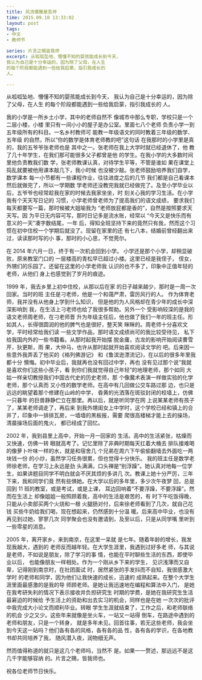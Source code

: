 ```yaml
---
title: 风流儒雅是吾师
time: 2015.09.10 13:33:02
layout: post
tags:
- 中文
- 教师节

series: 片言之赐皆我师
excerpt: 从呱呱坠地、懵懂不知的婴孩能成长到今天，
我认为自己是十分幸运的，因为除了父母，在人生
的每个阶段都能遇到一些给我启蒙，指引我成长的
人。

---
```

从呱呱坠地、懵懂不知的婴孩能成长到今天，
我认为自己是十分幸运的，因为除了父母，在人生
的每个阶段都能遇到一些给我启蒙，指引我成长的
人。
 
    

我的小学是一所乡土小学，其中的老师自然不
像城市中那么专职，学校只是一个二层小楼，小楼
里只有一间小小的屋子是办公室。里面七八个老师
负责小学一到五年级所有的科目。一名乡村教师可
能教一年级语文的同时教着三年级的数学、五年级
的自然，所以“你的数学是体育老师教的吧”这句话
在我那时的小学里是真的，我的五爷爷张老师也是
其中之一。张老师在我上大学时就已经退休了，他
教了几十年学生，在我们那可能很多父子都曾是他
的学生。在我小学的大多数时间里他负责教我们数
学，张老师教课认真，对待学生平等，不管是谁如
果在课堂上捣乱就要被他用课本敲几下，我小时候
也没被少敲。张老师鼓励培养我们自学，数学课本
每一小节都有一些课程作业，往往进度之后的几节
我们都是自己看课本然后就做完了，所以一学期数
学老师还没教完我就已经做完了。及至小学毕业以
后，五爷爷也经常趁我在家的时候去我家坐坐，时
刻关心我的学习生活。在小学我有个天天写日记的
习惯，小学老师曾老师为了提高我们的语文成绩，
要求我们每天都要写一篇，那时候被大姐喻我为
“老师放屁都是香的”，自然是按照要求天天写。因
为平日无内容可写，那时日记多是流水账，经常以
“今天又是快乐而有意义的一天”凑字数结尾，一年
后，得知全班坚持下来的竟然只有我，然而这个习
惯在初中住校一个学期后就没了。现留在家里的还
有七八本，结婚前曾经翻出来过，读读那时写的小
事，那时的小心思，不觉莞尔。
 
    

在 2014 年六月一日，终于有一次机会回到小学。
小学还是那个小学，却稍显破败，原来教室门口的
一层楼高的青松早已超过小楼。这里已经是我侄子，
侄女，外甥们的乐园了。还留在这里的小学老师我
认识的也不多了，印象中正值年轻的老师，从他们
身上也感觉到了岁月的痕迹。

 
   
1999 年，我去乡里上初中住校，从那以后在家
的日子越来越少，那时是一周一次回家。当时的班
主任是刁老师，他是一个和蔼严肃，雷厉风行的人。
作为体育老师，我并没有从他身上学到什么知识，
但是他的为人风格却在青少年的成长中深深影响到
我，在生活上刁老师也给了我很多帮助。另外一个
受影响较深的是我的语文老师周老师，在刁老师晋
升为年级主任后，他也做了我们一年的班主任。形
如其人，长得很圆润的他的脾气也是很好，整天笑
眯眯的。周老师十分喜欢文学，平时经常给我们读
一些文学作品，那时语文成绩尚可的我比较受待见，
私下给我国内外的一些书籍看。从那时起我开始摆
脱金庸，古龙的影响开始阅读曹雪芹，狄更斯，雨
果，大仲马，也许从那时起就开始喜欢阅读文学的
吧。后来因一些意外我弄丢了他买的《格列佛游记》
和《鲁滨逊漂流记》，在以后的很多年里我都十分
懊悔。初中毕业后，我就再也没有回过中学，再也
没有见过那个说“我就是喜欢你们这些小孩子，看
到你们我就觉得自己年轻”的地理老师，那个如同
大姑一样亲切教授我们中国古代史的历史老师，那
个像魔术表演一样做实验的化学老师，那个认真而
又小性的数学老师。在高中有几回做公交车路过那
边，也只是远远的眺望着那个修建在山岭的中学，
昏黄的光洒落在斑驳封闭的校墙上，仿佛一只暮年
的巨兽静静伫立在那里。再以后，就是听同学在网
上说某某老师有孩子了，某某老师调走了，再后来
到我外甥闺女上中学时，这个学校已经和镇上的合
并了，印象中一排排瓦房，一墙墙的黑板报，需要
爬很高楼梯才能上去的操场，清晨操场后面的鬼火，
都已经成了回忆。
 
    

2002 年，我到县里上高中，开始一月一回家的
生活。高中的生活紧张，枯燥而又快速，仿佛一转
眼就高考了。记忆里除了非典时期每天扛着大桶去
排队接难喝的像萝卜叶味一样的水，就是和宿舍几
个兄弟在周六下午偷偷翻墙去外面吃一两块钱一份
的小炒，虽然学习任务很累，但也觉得十分快乐。
我的班主任是数学老师徐老师，在学习上永远是劲
头满满，口头禅是“别浮躁”。她认真对地每一位学
生，如果讲题目同学不明白就会不厌其烦的多讲几
次。教课上她十分严厉，三年下来，我和同学们竟
然有些惧她。在大学以后的多年里，多少次午夜梦
回，总是回到 11 班的教室，或是考试，或是上课，
耳边回响着“不要浮躁，不要浮躁”。然而在生活上
却像姐姐一般照顾着我，高中的生活是艰苦的，有
时下午吃饭得晚，只能从小卖部买两个火烧和一根
火腿肠对付，后来徐老师看到了几次，就自己花钱
买些牛奶给我们喝，现在想起来，仍然感到十分温
暖。后来高中毕业，也没有再见到过她，寥寥几次
同学聚会也没有邀请到，及至以后，只是从同学嘴
里听到一些零星的消息。
 
    
2005 年，离开家乡，来到南京，在这里一呆就
是七年。随着年龄的增长，我发现我越大，遇到的
老师反而越年轻。在大学生涯里，我遇到过好多老
师，与其说是老师，不如说是朋友，除了学习的事
情，也能在平时聊些生活的东西，即使毕业以后，
也能像朋友一样相处。作为一个刚从乡下来的学生，
见识浅薄而又自卑，记得刚到南京时，在社团面试
时，居然紧张的手发抖而不自知，我很感激大学时
的老师和同学，因为他们让我快速的成长，迅速的
成熟起来。在整个大学生涯里面最感激的是我的导
师顾老师。是她让我迅速地在编程和算法中入门，
是她在我考研失利的情况下表示接收并负担研究生
时期的学费，是她在我研究生生活最窘迫的时候给
予生活上的资助和出去实习的机会，同样也是在她
一次次的批评中我完成大小论文而顺利毕业。转眼
学生生涯就结束了，工作之后，和老师联络的机会
少之又少。这些年来就像是坐火车，一站又一站得
倒车，在路途中遇到的老师和朋友，只是一个转身，
就是多年未见。回首往事，若无这些老师，我会坐
到今天这一站吗？他们各有各的风格，各有各的品
性，各有各的学识，在各地教书却共同培养了我，
随风潜入夜，润物细无声。
 
    
然而值得称道的就只是这几个老师吗，当然不
是。如果一一赘述，那远远不是这几千字能够容纳
的。片言之赐，皆我师也。                                 
        
    
祝各位老师节日快乐。
